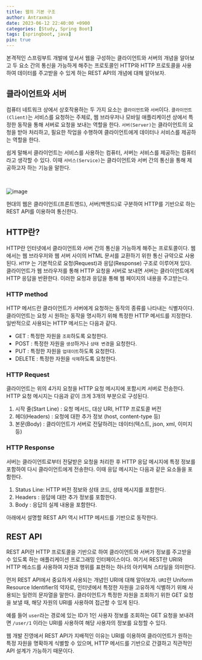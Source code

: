 ```yaml
---
title: 웹의 기본 구조
author: Antraxmin
date: 2023-06-12 22:40:00 +0900
categories: [Study, Spring Boot]
tags: [springboot, java]
pin: true
---
```


본격적인 스프링부트 개발에 앞서서 웹을 구성하는 클라이언트와 서버의 개념을 알아보고 두 요소 간의 통신을 가능하게 해주는 프로토콜인 HTTP와 HTTP 프로토콜을 사용하여 데이터를 주고받을 수 있게 하는 REST API의 개념에 대해 알아보자.

## 클라이언트와 서버

컴퓨터 네트워크 상에서 상호작용하는 두 가지 요소는 `클라이언트`와 `서버`이다. `클라이언트(Client)`는 서비스를 요청하는 주체로, 웹 브라우저나 모바일 애플리케이션 상에서 특정한 동작을 통해 서버로 요청을 보내는 역할을 한다. `서버(Server)`는 클라이언트의 요청을 받아 처리하고, 필요한 작업을 수행하여 클라이언트에게 데이터나 서비스를 제공하는 역할을 한다.

쉽게 말해서 클라이언트는 서비스를 사용하는 컴퓨터, 서버는 서비스를 제공하는 컴퓨터라고 생각할 수 있다. 이때 `서비스(Service)`는 클라이언트와 서버 간의 통신을 통해 제공하고자 하는 기능을 말한다.

<br />

![image](https://github.com/Antraxmin/Antraxmin-Blog/assets/77287236/48971607-528f-41b4-9454-f4cac091f5f8)

현대의 웹은 클라이언트(프론트엔드), 서버(백엔드)로 구분하여 HTTP를 기반으로 하는 REST API를 이용하여 통신한다.

## HTTP란?

HTTP란 인터넷에서 클라이언트와 서버 간의 통신을 가능하게 해주는 프로토콜이다. 웹에서는 웹 브라우저와 웹 서버 사이의 HTML 문서를 교환하기 위한 통신 규약으로 사용된다. `HTTP` 는 기본적으로 요청(Request)과 응답(Response) 구조로 이루어져 있다. 클라이언트가 웹 브라우저를 통해 HTTP 요청을 서버로 보내면 서버는 클라이언트에게 HTTP 응답을 반환한다. 이러한 요청과 응답을 통해 웹 페이지의 내용을 주고받는다.

### HTTP method

HTTP 메서드란 클라이언트가 서버에게 요청하는 동작의 종류를 나타내는 식별자이다. 클라이언트는 요청 시 원하는 동작을 명시하기 위해 특정한 HTTP 메서드를 지정한다. 일반적으로 사용되는 HTTP 메서드는 다음과 같다.

- GET : 특정한 자원을 `조회`하도록 요청한다.
- POST : 특정한 자원을 `생성`하거나 `상태 변경`을 요청한다.
- PUT : 특정한 자원을 `업데이트`하도록 요청한다.
- DELETE : 특정한 자원을 `삭제`하도록 요청한다.

### HTTP Request

클라이언트는 위의 4가지 요청을 HTTP 요청 메시지에 포함시켜 서버로 전송한다. HTTP 요청 메시지는 다음과 같이 크게 3개의 부분으로 구성된다.

1. 시작 줄(Start Line) : 요청 메서드, 대상 URI, HTTP 프로토콜 버전
2. 헤더(Headers) : 요청에 대한 추가 정보 (host, content-type 등)
3. 본문(Body) : 클라이언트가 서버로 전달하려는 데이터(텍스트, json, xml, 이미지 등)

### HTTP Response

서버는 클라이언트로부터 전달받은 요청을 처리한 후 HTTP 응답 메시지에 특정 정보를 포함하여 다시 클라이언트에게 전송한다. 이때 응답 메시지는 다음과 같은 요소들을 포함한다.

1. Status Line: HTTP 버전 정보와 상태 코드, 상태 메시지를 포함한다.
2. Headers : 응답에 대한 추가 정보를 포함한다.
3. Body : 응답의 실제 내용을 포함한다.

아래에서 설명할 REST API 역시 HTTP 메서드를 기반으로 동작한다.

## REST API

REST API란 HTTP 프로토콜을 기반으로 하여 클라이언트와 서버가 정보를 주고받을 수 있도록 하는 애플리케이션 프로그래밍 인터페이스이다. 여기서 REST란 URI와 HTTP 메소드를 사용하여 자원과 행위를 표현하는 하나의 아키텍쳐 스타일을 의미한다.

먼저 REST API에서 중요하게 사용되는 개념인 URI에 대해 알아보자. `URI`란 Uniform Resource Identifier의 약자로, 인터넷에서 특정한 자원을 고유하게 식별하기 위해 사용되는 일련의 문자열을 말한다. 클라이언트가 특정한 자원을 조회하기 위한 GET 요청을 보낼 때, 해당 자원의 URI를 사용하여 접근할 수 있게 된다.

예를 들어 `user`라는 경로에 있는 ID가 1인 사용자 정보를 조회하는 GET 요청을 보내려면 `/user/1` 이라는 URI를 사용하여 해당 사용자의 정보를 요청할 수 있다.

웹 개발 진영에서 REST API가 지배적인 이유는 URI를 이용하여 클라이언트가 원하는 특정 자원을 명확하게 식별할 수 있으며, HTTP 메서드를 기반으로 간결하고 직관적인 API 설계가 가능하기 때문이다.
